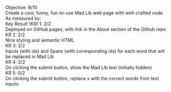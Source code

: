 Objective:							8/10 <br>
Create a cool, funny, fun-to-use Mad Lib web page with well-crafted code <br>
As measured by: <br>
Key Result (KR) 1:						2/2 <br>
Deployed on GitHub pages, with link in the About section of the Github repo <br>
KR 2:									2/2 <br>
Nice styling and semantic HTML <br>
KR 3:									2/2 <br>
Inputs (with ids) and Spans (with corresponding ids) for each word that will be replaced in Mad Lib	<br>
KR 4:									2/2 <br>
On clicking the submit button, show the Mad Lib text (initially hidden)	<br>
KR 5:									0/2 <br>
On clicking the submit button, replace <span/>s with the correct words from text inputs	<br>
